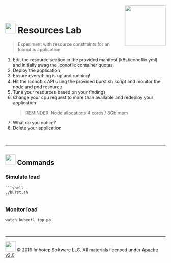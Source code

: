 <img src="../assets/k8sland.png" align="right" width="128" height="auto"/>

<br/>

# <img src="../assets/lab.png" width="32" height="auto"/> Resources Lab

> Experiment with resource constraints for an Iconoflix application

1. Edit the resource section in the provided manifest (k8s/iconoflix.yml) and
   initially swag the Iconoflix container quotas
1. Deploy the application
1. Ensure everything is up and running!
1. Hit the Iconoflix API using the provided burst.sh script and monitor
   the node and pod resource
1. Tune your resources based on your findings
1. Change your cpu request to more than available and redeploy your application
   > REMINDER: Node allocations 4 cores / 8Gb mem
1. What do you notice?
1. Delete your application

<br/>

---
## <img src="../assets/fox.png" width="32" height="auto"/> Commands

### Simulate load

    ```shell
    ./burst.sh
    ```

### Monitor load

```shell
watch kubectl top po
```

<br/>

---
<img src="../assets/imhotep_logo.png" width="32" height="auto"/> © 2019 Imhotep Software LLC.
All materials licensed under [Apache v2.0](http://www.apache.org/licenses/LICENSE-2.0)